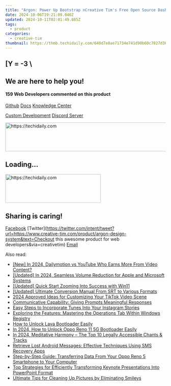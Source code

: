 ```yaml
---
title: "Argon: Power Up Bootstrap nCreative Tim's Free Open Source Dashboard for Advanced Web Project Management"
date: 2024-10-06T19:21:09.046Z
updated: 2024-10-11T02:01:49.885Z
tags:
  - product
categories:
  - creative-tim
thumbnail: https://thmb.techidaily.com/640d7e8ae71734e741d90b60c7027d369bb73ea6dc95cbde06bedc68934e5552.jpg
---
```


## \[Y = -3 \

## We are here to help you!

#### 159 Web Developers commented on this product

[Github](https://github.com/creativetimofficial/argon-design-system) [Docs](https://tools.techidaily.com/creative-tim/products/) [Knowledge Center](https://tools.techidaily.com/creative-tim/products/) 

[Custom Development](https://tools.techidaily.com/creative-tim/products/) [Discord Server](https://discord.com/invite/FhCJCaHdQa) 

<!-- affiliate ads begin -->
<a href="https://appsumo.8odi.net/c/5597632/2137379/7443" target="_top" id="2137379">
  <img src="//a.impactradius-go.com/display-ad/7443-2137379" border="0" alt="https://techidaily.com" width="728" height="90"/>
</a>
<img height="0" width="0" src="https://appsumo.8odi.net/i/5597632/2137379/7443" style="position:absolute;visibility:hidden;" border="0" />
<!-- affiliate ads end -->

## Loading...

<!-- affiliate ads begin -->
<a href="https://aligracehair.sjv.io/c/5597632/2080328/19272" target="_top" id="2080328">
  <img src="//a.impactradius-go.com/display-ad/19272-2080328" border="0" alt="https://techidaily.com" width="300" height="90"/>
</a>
<img height="0" width="0" src="https://aligracehair.sjv.io/i/5597632/2080328/19272" style="position:absolute;visibility:hidden;" border="0" />
<!-- affiliate ads end -->

## Sharing is caring!

[Facebook](https://www.facebook.com/sharer/sharer.php?u=https://www.creative-tim.com/product/argon-design-system?src=sdkpreparse) [Twitter](https://twitter.com/intent/tweet?url=https://www.creative-tim.com/product/argon-design-system&text=Checkout this awesome product for web developers&via=creativetim) [Email](https://tools.techidaily.com/creative-tim/products/)

<ins class="adsbygoogle"
     style="display:block"
     data-ad-format="autorelaxed"
     data-ad-client="ca-pub-7571918770474297"
     data-ad-slot="1223367746"></ins>

<ins class="adsbygoogle"
     style="display:block"
     data-ad-client="ca-pub-7571918770474297"
     data-ad-slot="8358498916"
     data-ad-format="auto"
     data-full-width-responsive="true"></ins>

<span class="atpl-alsoreadstyle">Also read:</span>
<div><ul>
<li><a href="https://facebook-video-footage.techidaily.com/new-in-2024-dailymotion-vs-youtube-who-earns-more-from-video-content/"><u>[New] In 2024, Dailymotion vs YouTube Who Earns More From Video Content?</u></a></li>
<li><a href="https://fox-direct.techidaily.com/updated-in-2024-seamless-volume-reduction-for-apple-and-microsoft-systems/"><u>[Updated] In 2024, Seamless Volume Reduction for Apple and Microsoft Systems</u></a></li>
<li><a href="https://extra-approaches.techidaily.com/updated-quick-start-zooming-into-success-with-win11/"><u>[Updated] Quick Start Zooming Into Success with Win11</u></a></li>
<li><a href="https://some-approaches.techidaily.com/updated-ultimate-conversion-manual-from-srt-to-various-formats/"><u>[Updated] Ultimate Conversion Manual From SRT to Various Formats</u></a></li>
<li><a href="https://some-knowledge.techidaily.com/2024-approved-ideas-for-customizing-your-tiktok-video-scene/"><u>2024 Approved Ideas for Customizing Your TikTok Video Scene</u></a></li>
<li><a href="https://tech-haven.techidaily.com/communicative-capability-giving-prompts-meaningful-responses/"><u>Communicative Capability: Giving Prompts Meaningful Responses</u></a></li>
<li><a href="https://fox-triigers.techidaily.com/easy-steps-to-incorporate-tunes-into-your-instagram-stories/"><u>Easy Steps to Incorporate Tunes Into Your Instagram Stories</u></a></li>
<li><a href="https://fox-triigers.techidaily.com/exploring-the-features-mastering-the-operations-tab-within-windows-registry/"><u>Exploring the Features: Mastering the Operations Tab Within Windows Registry</u></a></li>
<li><a href="https://android-unlock.techidaily.com/how-to-unlock-lava-bootloader-easily-by-drfone-android/"><u>How to Unlock Lava Bootloader Easily</u></a></li>
<li><a href="https://android-unlock.techidaily.com/in-2024-how-to-unlock-oppo-reno-11-5g-bootloader-easily-by-drfone-android/"><u>In 2024, How to Unlock Oppo Reno 11 5G Bootloader Easily</u></a></li>
<li><a href="https://extra-support.techidaily.com/in-2024-meditative-harmony-the-top-10-legally-accessible-chants-and-tracks/"><u>In 2024, Meditative Harmony – The Top 10 Legally Accessible Chants & Tracks</u></a></li>
<li><a href="https://fox-triigers.techidaily.com/retrieve-lost-android-messages-effective-techniques-using-sms-recovery-apps/"><u>Retrieve Lost Android Messages: Effective Techniques Using SMS Recovery Apps</u></a></li>
<li><a href="https://fox-triigers.techidaily.com/step-by-step-guide-transferring-data-from-your-oppo-reno-5-smartphone-to-your-computer/"><u>Step-by-Step Guide: Transferring Data From Your Oppo Reno 5 Smartphone to Your Computer</u></a></li>
<li><a href="https://fox-triigers.techidaily.com/top-strategies-for-efficiently-transforming-keynote-presentations-into-powerpoint-format/"><u>Top Strategies for Efficiently Transforming Keynote Presentations Into PowerPoint Format</u></a></li>
<li><a href="https://fox-triigers.techidaily.com/ultimate-tips-for-cleaning-up-pictures-by-eliminating-smileys/"><u>Ultimate Tips for Cleaning Up Pictures by Eliminating Smileys</u></a></li>
</ul></div>

